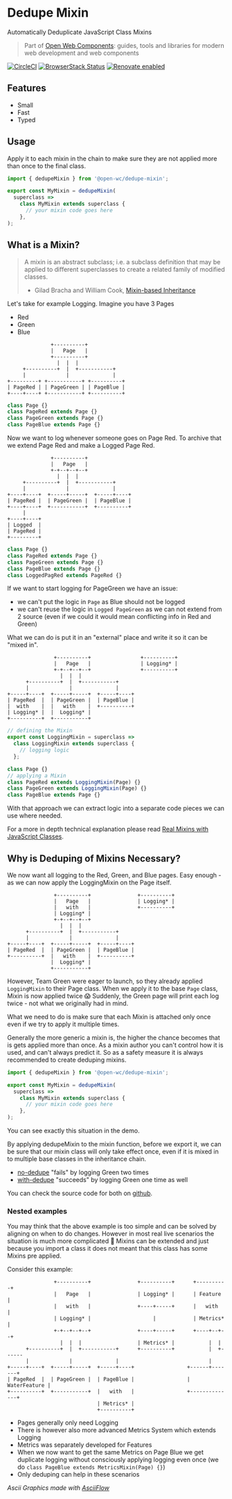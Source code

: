 # Dedupe Mixin

Automatically Deduplicate JavaScript Class Mixins

> Part of [Open Web Components](https://github.com/open-wc/open-wc/): guides, tools and libraries for modern web development and web components

[![CircleCI](https://circleci.com/gh/open-wc/open-wc.svg?style=shield)](https://circleci.com/gh/open-wc/open-wc)
[![BrowserStack Status](https://www.browserstack.com/automate/badge.svg?badge_key=M2UrSFVRang2OWNuZXlWSlhVc3FUVlJtTDkxMnp6eGFDb2pNakl4bGxnbz0tLUE5RjhCU0NUT1ZWa0NuQ3MySFFWWnc9PQ==--86f7fac07cdbd01dd2b26ae84dc6c8ca49e45b50)](https://www.browserstack.com/automate/public-build/M2UrSFVRang2OWNuZXlWSlhVc3FUVlJtTDkxMnp6eGFDb2pNakl4bGxnbz0tLUE5RjhCU0NUT1ZWa0NuQ3MySFFWWnc9PQ==--86f7fac07cdbd01dd2b26ae84dc6c8ca49e45b50)
[![Renovate enabled](https://img.shields.io/badge/renovate-enabled-brightgreen.svg)](https://renovatebot.com/)

## Features

- Small
- Fast
- Typed

## Usage

Apply it to each mixin in the chain to make sure they are not applied more than once to the final class.

```js
import { dedupeMixin } from '@open-wc/dedupe-mixin';

export const MyMixin = dedupeMixin(
  superclass =>
    class MyMixin extends superclass {
      // your mixin code goes here
    },
);
```

## What is a Mixin?

> A mixin is an abstract subclass; i.e. a subclass definition that may be applied to different superclasses to create a related family of modified classes.
>
> - Gilad Bracha and William Cook, [Mixin-based Inheritance](http://www.bracha.org/oopsla90.pdf)

Let's take for example Logging. Imagine you have 3 Pages

- Red
- Green
- Blue

```
              +----------+
              |   Page   |
              +----------+
                |  |  |
     +----------+  |  +-----------+
     |             |              |
+---------+ +-----------+ +----------+
| PageRed | | PageGreen | | PageBlue |
+----+----+ +-----------+ +----------+

```

```js
class Page {}
class PageRed extends Page {}
class PageGreen extends Page {}
class PageBlue extends Page {}
```

Now we want to log whenever someone goes on Page Red.
To archive that we extend Page Red and make a Logged Page Red.

```
              +----------+
              |   Page   |
              +-+--+--+--+
                |  |  |
     +----------+  |  +-----------+
     |             |              |
+----+----+  +-----+-----+  +-----+----+
| PageRed |  | PageGreen |  | PageBlue |
+----+----+  +-----------+  +----------+
     |
+----+----+
| Logged  |
| PageRed |
+---------+
```

```js
class Page {}
class PageRed extends Page {}
class PageGreen extends Page {}
class PageBlue extends Page {}
class LoggedPagRed extends PageRed {}
```

If we want to start logging for PageGreen we have an issue:

- we can't put the logic in `Page` as Blue should not be logged
- we can't reuse the logic in `Logged PageGreen` as we can not extend from 2 source (even if we could it would mean conflicting info in Red and Green)

What we can do is put it in an "external" place and write it so it can be "mixed in".

```
               +----------+                +----------+
               |   Page   |                | Logging* |
               +-+--+--+--+                +----------+
                 |  |  |
      +----------+  |  +-----------+
      |             |              |
+-----+----+  +-----+-----+  +-----+----+
| PageRed  |  | PageGreen |  | PageBlue |
|  with    |  |   with    |  +----------+
| Logging* |  |  Logging* |
+----------+  +-----------+
```

```js
// defining the Mixin
export const LoggingMixin = superclass =>
  class LoggingMixin extends superclass {
    // logging logic
  };

class Page {}
// applying a Mixin
class PageRed extends LoggingMixin(Page) {}
class PageGreen extends LoggingMixin(Page) {}
class PageBlue extends Page {}
```

With that approach we can extract logic into a separate code pieces we can use where needed.

For a more in depth technical explanation please read [Real Mixins with JavaScript Classes](https://justinfagnani.com/2015/12/21/real-mixins-with-javascript-classes/).

## Why is Deduping of Mixins Necessary?

We now want all logging to the Red, Green, and Blue pages.
Easy enough - as we can now apply the LoggingMixin on the Page itself.

```
               +----------+               +----------+
               |   Page   |               | Logging* |
               |   with   |               +----------+
               | Logging* |
               +-+--+--+--+
                 |  |  |
      +----------+  |  +-----------+
      |             |              |
+-----+----+  +-----+-----+  +-----+----+
| PageRed  |  | PageGreen |  | PageBlue |
+----------+  |   with    |  +----------+
              |  Logging* |
              +-----------+
```

However, Team Green were eager to launch, so they already applied `LoggingMixin` to their Page class. When we apply it to the base `Page` class, Mixin is now applied twice 😱
Suddenly, the Green page will print each log twice - not what we originally had in mind.

What we need to do is make sure that each Mixin is attached only once even if we try to apply it multiple times.

Generally the more generic a mixin is, the higher the chance becomes that is gets applied more than once. As a mixin author you can't control how it is used, and can't always predict it. So as a safety measure it is always recommended to create deduping mixins.

```js
import { dedupeMixin } from '@open-wc/dedupe-mixin';

export const MyMixin = dedupeMixin(
  superclass =>
    class MyMixin extends superclass {
      // your mixin code goes here
    },
);
```

You can see exactly this situation in the demo.

By applying dedupeMixin to the mixin function, before we export it, we can be sure that our mixin class will only take effect once, even if it is mixed in to multiple base classes in the inheritance chain.

- [no-dedupe](/dedupe-mixin/demo/no-dedupe/) "fails" by logging Green two times
- [with-dedupe](/dedupe-mixin/demo/with-dedupe/) "succeeds" by logging Green one time as well

You can check the source code for both on [github](https://github.com/open-wc/open-wc/tree/master/packages/dedupe-mixin/demo-typed).

### Nested examples

You may think that the above example is too simple and can be solved by aligning on when to do changes.
However in most real live scenarios the situation is much more complicated 🙈
Mixins can be extended and just because you import a class it does not meant that this class has some Mixins pre applied.

Consider this example:

```
               +----------+               +----------+      +----------+
               |   Page   |               | Logging* |      | Feature  |
               |   with   |               +----+-----+      |   with   |
               | Logging* |                    |            | Metrics* |
               +-+--+--+--+               +----+-----+      +----+--+--+
                 |  |  |                  | Metrics* |           |  |
      +----------+  |  +-----------+      +----------+           |  +------
      |             |              |                             |
+-----+----+  +-----+-----+  +-----+----+                 +------+-------+
| PageRed  |  | PageGreen |  | PageBlue |                 | WaterFeature |
+----------+  +-----------+  |   with   |                 +--------------+
                             | Metrics* |
                             +----------+
```

- Pages generally only need Logging
- There is however also more advanced Metrics System which extends Logging
- Metrics was separately developed for Features
- When we now want to get the same Metrics on Page Blue we get duplicate logging without consciously applying logging even once (we do `class PageBlue extends MetricsMixin(Page) {}`)
- Only deduping can help in these scenarios

_Ascii Graphics made with [AsciiFlow](http://asciiflow.com/)_

<script>
  export default {
    mounted() {
      const editLink = document.querySelector('.edit-link a');
      if (editLink) {
        const url = editLink.href;
        editLink.href = url.substr(0, url.indexOf('/master/')) + '/master/packages/dedupe-mixin/README.md';
      }
    }
  }
</script>
